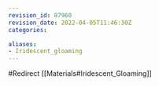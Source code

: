 ```yaml
---
revision_id: 87960
revision_date: 2022-04-05T11:46:30Z
categories:

aliases:
- Iridescent_gloaming
---
```


#Redirect [[Materials#Iridescent_Gloaming]]